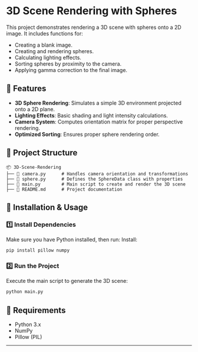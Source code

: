 # 3D Scene Rendering with Spheres

This project demonstrates rendering a 3D scene with spheres onto a 2D image. It includes functions for:

- Creating a blank image.
- Creating and rendering spheres.
- Calculating lighting effects.
- Sorting spheres by proximity to the camera.
- Applying gamma correction to the final image.

## 📌 Features

- **3D Sphere Rendering**: Simulates a simple 3D environment projected onto a 2D plane.
- **Lighting Effects**: Basic shading and light intensity calculations.
- **Camera System**: Computes orientation matrix for proper perspective rendering.
- **Optimized Sorting**: Ensures proper sphere rendering order.

## 📂 Project Structure

```
📦 3D-Scene-Rendering
├── 📜 camera.py      # Handles camera orientation and transformations
├── 📜 sphere.py      # Defines the SphereData class with properties
├── 📜 main.py        # Main script to create and render the 3D scene
├── 📜 README.md      # Project documentation
```

## 🚀 Installation & Usage

### 1️⃣ Install Dependencies
Make sure you have Python installed, then run:
Install:
```sh
pip install pillow numpy
```

### 2️⃣ Run the Project
Execute the main script to generate the 3D scene:
```sh
python main.py
```

## 🔧 Requirements
- Python 3.x
- NumPy
- Pillow (PIL)
---
